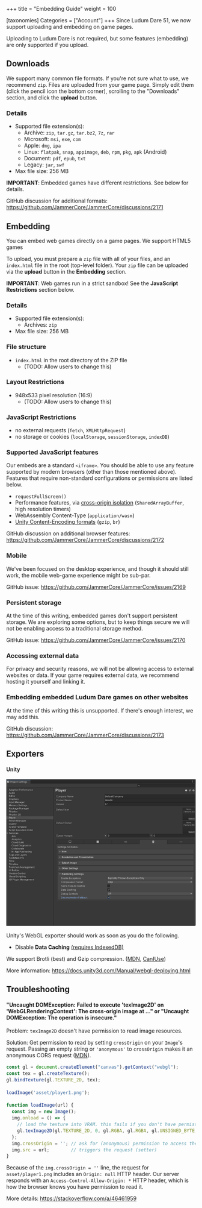 +++
title = "Embedding Guide"
weight = 100

[taxonomies]
Categories = ["Account"]
+++
Since Ludum Dare 51, we now support uploading and embedding on game pages.

Uploading to Ludum Dare is not required, but some features (embedding) are only supported if you upload.


## Downloads
We support many common file formats. If you're not sure what to use, we recommend `zip`. Files are uploaded from your game page. Simply edit them (click the pencil icon the bottom corner), scrolling to the "Downloads" section, and click the **upload** button.


### Details
* Supported file extension(s):
  * Archive: `zip`, `tar.gz`, `tar.bz2`, `7z`, `rar`
  * Microsoft: `msi`, `exe`, `com`
  * Apple: `dmg`, `ipa`
  * Linux: `flatpak`, `snap`, `appimage`, `deb`, `rpm`, `pkg`, `apk` (Android)
  * Document: `pdf`, `epub`, `txt`
  * Legacy: `jar`, `swf`
* Max file size: 256 MB

**IMPORTANT**: Embedded games have different restrictions. See below for details.

GitHub discussion for additional formats: <https://github.com/JammerCore/JammerCore/discussions/2171>

## Embedding
You can embed web games directly on a game pages. We support HTML5 games 

To upload, you must prepare a `zip` file with all of your files, and an `index.html` file in the root (top-level folder). Your `zip` file can be uploaded via the **upload** button in the **Embedding** section.

**IMPORTANT**: Web games run in a strict sandbox! See the **JavaScript Restrictions** section below.

### Details
* Supported file extension(s):
  * Archives: `zip`
* Max file size: 256 MB

### File structure 
* `index.html` in the root directory of the ZIP file
  * (TODO: Allow users to change this)

### Layout Restrictions
* 948x533 pixel resolution (16:9)
  * (TODO: Allow users to change this)

### JavaScript Restrictions
* no external requests (`fetch`, `XMLHttpRequest`)
* no storage or cookies (`localStorage`, `sessionStorage`, `indexDB`)

### Supported JavaScript features
Our embeds are a standard `<iframe>`. You should be able to use any feature supported by modern browsers (other than those mentioned above). Features that require non-standard configurations or permissions are listed below.

* `requestFullScreen()`
* Performance features, via [cross-origin isolation](https://web.dev/cross-origin-isolation-guide/) (`SharedArrayBuffer`, high resolution timers)
* WebAssembly Content-Type (`application/wasm`)
* [Unity Content-Encoding formats](https://docs.unity3d.com/Manual/webgl-deploying.html) (`gzip`, `br`)

GitHub discussion on additional browser features: https://github.com/JammerCore/JammerCore/discussions/2172

### Mobile
We've been focused on the desktop experience, and though it should still work, the mobile web-game experience might be sub-par.

GitHub issue: <https://github.com/JammerCore/JammerCore/issues/2169>

### Persistent storage
At the time of this writing, embedded games don't support persistent storage. We are exploring some options, but to keep things secure we will not be enabling access to a traditional storage method.

GitHub issue: <https://github.com/JammerCore/JammerCore/issues/2170>

### Accessing external data
For privacy and security reasons, we will not be allowing access to external websites or data. If your game requires external data, we recommend hosting it yourself and linking it.

### Embedding embedded Ludum Dare games on other websites
At the time of this writing this is unsupported. If there's enough interest, we may add this.

GitHub discussion: <https://github.com/JammerCore/JammerCore/discussions/2173>

## Exporters

#### Unity
![](WebGLPublishingWindow.png)

Unity's WebGL exporter should work as soon as you do the following. 

* Disable **Data Caching** [(requires IndexedDB)](https://docs.unity3d.com/ScriptReference/PlayerSettings.WebGL-dataCaching.html)

We support Brotli (best) and Gzip compression. ([MDN](https://developer.mozilla.org/en-US/docs/Web/HTTP/Headers/Content-Encoding), [CanIUse](https://caniuse.com/brotli))

More information: <https://docs.unity3d.com/Manual/webgl-deploying.html>


## Troubleshooting

#### "Uncaught DOMException: Failed to execute 'texImage2D' on 'WebGLRenderingContext': The cross-origin image at ..." or "Uncaught DOMException: The operation is insecure."
Problem: `texImage2D` doesn't have permission to read image resources.

Solution: Get permission to read by setting `crossOrigin` on your `Image`'s request. Passing an empty string or `'anonymous'` to `crossOrigin` makes it an anonymous CORS request ([MDN](https://developer.mozilla.org/en-US/docs/Web/API/HTMLImageElement/crossOrigin)).

```javascript
const gl = document.createElement("canvas").getContext("webgl");
const tex = gl.createTexture();
gl.bindTexture(gl.TEXTURE_2D, tex);

loadImage('asset/player1.png');

function loadImage(url) {
  const img = new Image();
  img.onload = () => {
    // load the texture into VRAM. this fails if you don't have permission to access the response
    gl.texImage2D(gl.TEXTURE_2D, 0, gl.RGBA, gl.RGBA, gl.UNSIGNED_BYTE, img);
  };
  img.crossOrigin = ''; // ask for (anonymous) permission to access the response
  img.src = url;        // triggers the request (setter)
}
```
Because of the `img.crossOrigin = ''` line, the request for `asset/player1.png` includes an `Origin: null` HTTP header. Our server responds with an `Access-Control-Allow-Origin: *` HTTP header, which is how the browser knows you have permission to read it.

More details: <https://stackoverflow.com/a/46461959>

